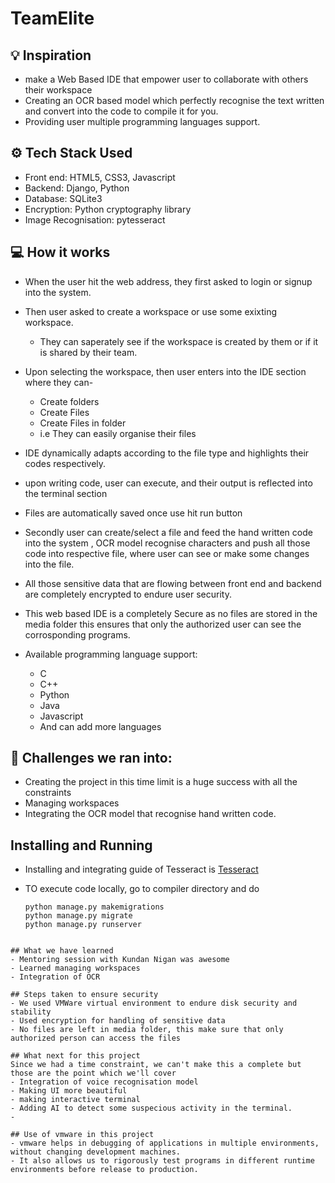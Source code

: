 # TeamElite

## 💡 Inspiration

- make a Web Based IDE that empower user to collaborate with others their workspace 
- Creating an OCR based model which perfectly recognise the text written and convert into the code to compile it for you.
- Providing user multiple programming languages support.
  
## ⚙ Tech Stack Used
- Front end: HTML5, CSS3, Javascript
- Backend: Django, Python
- Database: SQLite3
- Encryption: Python cryptography library
- Image Recognisation: pytesseract

## 💻 How it works
- When the user hit the web address, they first asked to login or signup into the system.
- Then user asked to create a workspace or use some exixting workspace.
  - They can saperately see if the workspace is created by them or if it is shared by their team.
- Upon selecting the workspace, then user enters into the IDE section where they can-
  - Create folders
  - Create Files
  - Create Files in folder
  - i.e They can easily organise their files
- IDE dynamically adapts according to the file type and highlights their codes respectively.
- upon writing code, user can execute, and their output is reflected into the terminal section
- Files are automatically saved once use hit run button
- Secondly user can create/select a file and feed the hand written code into the system , OCR model recognise characters and push all those code into respective file, where user can see or make some changes into the file.
- All those sensitive data that are flowing between front end and backend are completely encrypted to endure user security.
- This web based IDE is a completely Secure as no files are stored in the media folder this ensures that only the authorized user can see the corrosponding programs.

- Available programming language support:
  - C
  - C++
  - Python
  - Java
  - Javascript
  - And can add more languages

## 🧠 Challenges we ran into:
- Creating the project in this time limit is a huge success with all the constraints
- Managing workspaces
- Integrating the OCR model that recognise hand written code.

## Installing and Running
- Installing and integrating guide of Tesseract is [Tesseract](https://github.com/UB-Mannheim/tesseract/wiki)

- TO execute code locally, go to compiler directory and do
  ```
  python manage.py makemigrations
  python manage.py migrate
  python manage.py runserver
```

## What we have learned
- Mentoring session with Kundan Nigan was awesome
- Learned managing workspaces
- Integration of OCR 

## Steps taken to ensure security
- We used VMWare virtual environment to endure disk security and stability 
- Used encryption for handling of sensitive data
- No files are left in media folder, this make sure that only authorized person can access the files

## What next for this project
Since we had a time constraint, we can't make this a complete but those are the point which we'll cover 
- Integration of voice recognisation model
- Making UI more beautiful
- making interactive terminal
- Adding AI to detect some suspecious activity in the terminal.
- 

## Use of vmware in this project
- vmware helps in debugging of applications in multiple environments, without changing development machines.
- It also allows us to rigorously test programs in different runtime environments before release to production.